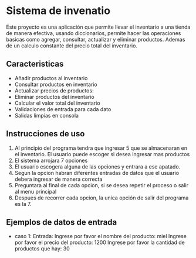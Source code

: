 # Sistema de invenatio
Este proyecto es una aplicación que permite llevar el inventario a una tienda de manera efectiva, usando diccionarios, permite hacer las operaciones basicas como agregar, consultar, actualizar y eliminar productos. Ademas de un calculo constante del precio total del inventario.

## Caracteristicas
  - Añadir productos al inventario
  - Consultar productos en inventario
  - Actualizar precios de productos:
  - Eliminar productos del inventario
  - Calcular el valor total del inventario
  - Validaciones de entrada para cada dato
  - Salidas limpias en consola

## Instrucciones de uso
 1. Al principio del programa tendra que ingresar 5 que se almacenaran en el inventario. El usuario puede escoger si desea ingresar mas productos
 2. El sistema arrojara 7 opciones
 3. El usuario escogera alguna de las opciones y entrara a ese apatado.
 4. Segun la opcion habran diferentes entradas de datos que el usuario debera ingresar de manera correcta 
 5. Preguntara al final de cada opcion, si se desea repetir el proceso o salir al menu principal
 6. Despues de recorrer cada opcion, la unica opción de salir del programa es la 7.

## Ejemplos de datos de entrada
   - caso 1:
     Entrada: 
        Ingrese por favor el nombre del producto: miel 
        Ingrese por favor el precio del producto: 1200
        Ingrese por favor la cantidad de productos que hay: 30
     
      
    
    
